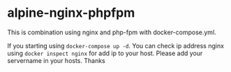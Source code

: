 # alpine-nginx-phpfpm

This is combination using nginx and php-fpm with docker-compose.yml. 

If you starting using `docker-compose up -d`. You can check ip address nginx using `docker inspect nginx` for add ip to your host.
Please add your servername in your hosts. Thanks

